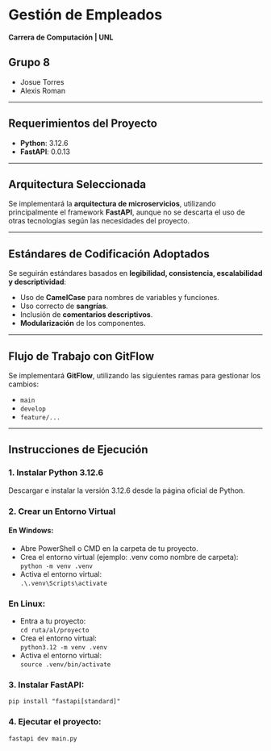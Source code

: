 # Gestión de Empleados
**Carrera de Computación | UNL**

## Grupo 8
- Josue Torres
- Alexis Roman

---

## Requerimientos del Proyecto
- **Python**: 3.12.6  
- **FastAPI**: 0.0.13  

---

## Arquitectura Seleccionada
Se implementará la **arquitectura de microservicios**, utilizando principalmente el framework **FastAPI**, aunque no se descarta el uso de otras tecnologías según las necesidades del proyecto.

---

## Estándares de Codificación Adoptados
Se seguirán estándares basados en **legibilidad, consistencia, escalabilidad y descriptividad**:

- Uso de **CamelCase** para nombres de variables y funciones.
- Uso correcto de **sangrías**.
- Inclusión de **comentarios descriptivos**.
- **Modularización** de los componentes.

---

## Flujo de Trabajo con GitFlow
Se implementará **GitFlow**, utilizando las siguientes ramas para gestionar los cambios:

- `main`
- `develop`
- `feature/...`

---

## Instrucciones de Ejecución

### 1. Instalar Python 3.12.6
Descargar e instalar la versión 3.12.6 desde la página oficial de Python.

### 2. Crear un Entorno Virtual

#### En Windows:
- Abre PowerShell o CMD en la carpeta de tu proyecto.  
- Crea el entorno virtual (ejemplo: .venv como nombre de carpeta):  
```python -m venv .venv```  
- Activa el entorno virtual:  
```.\.venv\Scripts\activate```  

### En Linux:  
- Entra a tu proyecto:  
```cd ruta/al/proyecto```  
- Crea el entorno virtual:  
```python3.12 -m venv .venv```  
- Activa el entorno virtual:  
```source .venv/bin/activate```  

### 3. Instalar FastAPI:  
```pip install "fastapi[standard]"```

### 4. Ejecutar el proyecto:  
```fastapi dev main.py```